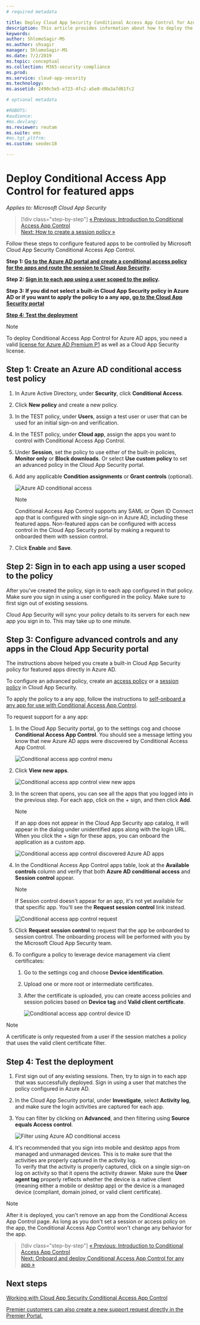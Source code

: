 ```yaml
---
# required metadata

title: Deploy Cloud App Security Conditional Access App Control for Azure AD apps
description: This article provides information about how to deploy the Microsoft Cloud App Security Conditional Access App Control reverse proxy features for Azure AD apps.
keywords:
author: ShlomoSagir-MS
ms.author: shsagir
manager: ShlomoSagir-MS
ms.date: 7/2/2019
ms.topic: conceptual
ms.collection: M365-security-compliance
ms.prod:
ms.service: cloud-app-security
ms.technology:
ms.assetid: 2490c5e5-e723-4fc2-a5e0-d0a3a7d01fc2

# optional metadata

#ROBOTS:
#audience:
#ms.devlang:
ms.reviewer: reutam
ms.suite: ems
#ms.tgt_pltfrm:
ms.custom: seodec18

---
```

# Deploy Conditional Access App Control for featured apps

*Applies to: Microsoft Cloud App Security*

>[!div class="step-by-step"]
[« Previous: Introduction to Conditional Access App Control](proxy-intro-aad.md)<br>
[Next: How to create a session policy »](session-policy-aad.md)

Follow these steps to configure featured apps to be controlled by Microsoft Cloud App Security Conditional Access App Control.

**Step 1: [Go to the Azure AD portal and create a conditional access policy for the apps and route the session to Cloud App Security](#add-azure-ad).**

**Step 2: [Sign in to each app using a user scoped to the policy](#sign-in-scoped).**

**Step 3: If you did not select a built-in Cloud App Security policy in Azure AD or if you want to apply the policy to a any app, [go to the Cloud App Security portal](#portal)**

[**Step 4: Test the deployment**](#test)

> [!NOTE]
> To deploy Conditional Access App Control for Azure AD apps, you need a valid [license for Azure AD Premium P1](https://docs.microsoft.com/azure/active-directory/license-users-groups) as well as a Cloud App Security license.

## Step 1: Create an Azure AD conditional access test policy <a name="add-azure-ad"></a>  

1. In Azure Active Directory, under **Security**, click **Conditional Access**.

2. Click **New policy** and create a new policy.

3. In the TEST policy, under **Users**, assign a test user or user that can be used for an initial sign-on and verification.

4. In the TEST policy, under **Cloud app**, assign the apps you want to control with Conditional Access App Control. 

5. Under **Session**, set the policy to use either of the built-in policies, **Monitor only** or **Block downloads**. Or select **Use custom policy** to set an advanced policy in the Cloud App Security portal. 

6. Add any applicable **Condition assignments** or **Grant controls** (optional).

   ![Azure AD conditional access](./media/azure-ad-caac-policy.png)

      > [!NOTE]
      >Conditional Access App Control supports any SAML or Open ID Connect app that is configured with single sign-on in Azure AD, including these featured apps. Non-featured apps can be configured with access control in the Cloud App Security portal by making a request to onboarded them with session control. 

7. Click **Enable** and **Save**.

## Step 2: Sign in to each app using a user scoped to the policy<a name="sign-in-scoped"></a>

After you've created the policy, sign in to each app configured in that policy. Make sure you sign in using a user configured in the policy. Make sure to first sign out of existing sessions.

Cloud App Security will sync your policy details to its servers for each new app you sign in to.  This may take up to one minute.

## Step 3: Configure advanced controls and any apps in the Cloud App Security portal<a name="portal"></a>

The instructions above helped you create a built-in Cloud App Security policy for featured apps directly in Azure AD.

To configure an advanced policy, create an [access policy](access-policy-aad.md) or a [session policy](session-policy-aad.md) in Cloud App Security.

To apply the policy to a any app, follow the instructions to [self-onboard a any app for use with Conditional Access App Control](proxy-deployment-any-app.md).

To request support for a any app:

1. In the Cloud App Security portal, go to the settings cog and choose **Conditional Access App Control**. You should see a message letting you know that new Azure AD apps were discovered by Conditional Access App Control.

    ![Conditional access app control menu](./media/caac-menu.png)

2. Click **View new apps**.

    ![Conditional access app control view new apps](./media/caac-view-apps.png)

3. In the screen that opens, you can see all the apps that you logged into in the previous step. For each app, click on the + sign, and then click **Add**.

   > [!NOTE]
   > If an app does not appear in the Cloud App Security app catalog, it will appear in the dialog under unidentified apps along with the login URL. When you click the + sign for these apps, you can onboard the application as a custom app.

   ![Conditional access app control discovered Azure AD apps](./media/caac-discovered-aad-apps.png)

4. In the Conditional Access App Control apps table, look at the **Available controls** column and verify that both **Azure AD conditional access** and **Session control** appear.

   > [!NOTE]
   > If Session control doesn't appear for an app, it's not yet available for that specific app. You'll see the **Request session control** link instead.

     ![Conditional access app control request](./media/caac-request.png)

5. Click **Request session control** to request that the app be onboarded to session control. The onboarding process will be performed with you by the Microsoft Cloud App Security team.

6. To configure a policy to leverage device management via client certificates:
    1. Go to the settings cog and choose **Device identification**.
    2. Upload one or more root or intermediate certificates.
    3. After the certificate is uploaded, you can create access policies and session policies based on **Device tag** and **Valid client certificate**.

       ![Conditional access app control device ID](./media/caac-device-id.png)

> [!NOTE]
> A certificate is only requested from a user if the session matches a policy that uses the valid client certificate filter.

## Step 4: Test the deployment<a name="test"></a>

1. First sign out of any existing sessions. Then, try to sign in to each app that was successfully deployed. Sign in using a user that matches the policy configured in Azure AD.

2. In the Cloud App Security portal, under **Investigate**, select **Activity log**, and make sure the login activities are captured for each app.

3. You can filter by clicking on **Advanced**, and then filtering using **Source equals Access control**.

    ![Filter using Azure AD conditional access](./media/sso-logon.png)

4. It's recommended that you sign into mobile and desktop apps from managed and unmanaged devices. This is to make sure that the activities are properly captured in the activity log.<br>
To verify that the activity is properly captured, click on a single sign-on log on activity so that it opens the activity drawer. Make sure the **User agent tag** properly reflects whether the device is a native client (meaning either a mobile or desktop app) or the device is a managed device (compliant, domain joined, or valid client certificate).

> [!NOTE]
> After it is deployed, you can't remove an app from the Conditional Access App Control page. As long as you don't set a session or access policy on the app, the Conditional Access App Control won't change any behavior for the app.

>[!div class="step-by-step"]
[« Previous: Introduction to Conditional Access App Control](proxy-intro-aad.md)<br>[Next: Onboard and deploy Conditional Access App Control for any app »](proxy-deployment-any-app.md)

## Next steps 
[Working with Cloud App Security Conditional Access App Control](proxy-intro-aad.md)

[Premier customers can also create a new support request directly in the Premier Portal.](https://premier.microsoft.com/)